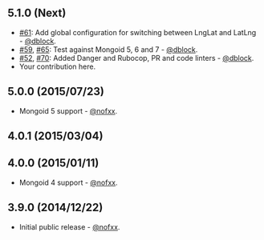 ## 5.1.0 (Next)

* [#61](https://github.com/mongoid/mongoid-geospatial/pull/64): Add global configuration for switching between LngLat and LatLng - [@dblock](https://github.com/dblock).
* [#59](https://github.com/mongoid/mongoid-geospatial/pull/59), [#65](https://github.com/mongoid/mongoid-geospatial/pull/65): Test against Mongoid 5, 6 and 7 - [@dblock](https://github.com/dblock).
* [#52](https://github.com/mongoid/mongoid-geospatial/pull/52), [#70](https://github.com/mongoid/mongoid-geospatial/pull/70): Added Danger and Rubocop, PR and code linters - [@dblock](https://github.com/dblock).
* Your contribution here.

## 5.0.0 (2015/07/23)

* Mongoid 5 support - [@nofxx](https://github.com/nofxx).

## 4.0.1 (2015/03/04)

## 4.0.0 (2015/01/11)

* Mongoid 4 support - [@nofxx](https://github.com/nofxx).

## 3.9.0 (2014/12/22)

* Initial public release - [@nofxx](https://github.com/nofxx).
